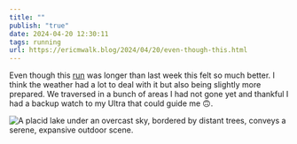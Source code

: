 ```yaml
---
title: ""
publish: "true"
date: 2024-04-20 12:30:11
tags: running
url: https://ericmwalk.blog/2024/04/20/even-though-this.html
---
```


Even though this [run](https://strava.com/activities/11225861030) was longer than last week this felt so much better. I think the weather had a lot to deal with it but also being slightly more prepared. We traversed in a bunch of areas I had not gone yet and thankful I had a backup watch to my Ultra that could guide me 🙃.

![A placid lake under an overcast sky, bordered by distant trees, conveys a serene, expansive outdoor scene.](https://ericmwalk.blog/uploads/2024/img-8701.jpeg)